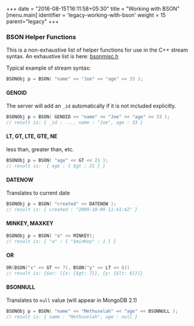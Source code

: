 +++
date = "2016-08-15T16:11:58+05:30"
title = "Working with BSON"
[menu.main]
  identifier = 'legacy-working-with-bson'
  weight = 15
  parent="legacy"
+++

###  BSON Helper Functions

This is a non-exhaustive list of helper functions for use in the C++ stream
syntax. An exhaustive list is here:
[bsonmisc.h](https://github.com/mongodb/mongo-cxx-driver/blob/legacy/src/mongo/bson/bsonmisc.h)

Typical example of stream syntax:

```cpp
BSONObj p = BSON( "name" << "Joe" << "age" << 33 );
```

#### GENOID
The server will add an ``_id`` automatically if it is not included explicitly.

```cpp
BSONObj p = BSON( GENOID << "name" << "Joe" << "age" << 33 );
// result is: { _id : ..., name : "Joe", age : 33 }
```

#### LT, GT, LTE, GTE, NE
less than, greater than, etc.

```cpp
BSONObj p = BSON( "age" << GT << 21 );
// result is:  { age : { $gt : 21 } }
```

#### DATENOW
Translates to current date

```cpp
BSONObj p = BSON( "created" << DATENOW );
// result is: { created : "2009-10-09 11:41:42" }
```

#### MINKEY, MAXKEY

```cpp
BSONObj p = BSON( "a" << MINKEY);
// result is: { "a" : { "$minKey" : 1 } }
```

#### OR

```cpp
OR(BSON("x" << GT << 7), BSON("y" << LT << 6))
// result is: {$or: [{x: {$gt: 7}}, {y: {$lt: 6}}]}
```

#### BSONNULL
Translates to ``null`` value (will appear in MongoDB 2.1)

```cpp
BSONObj p = BSON( "name" << "Methuselah" << "age" << BSONNULL );
// result is: { name : "Methuselah", age : null }
```
